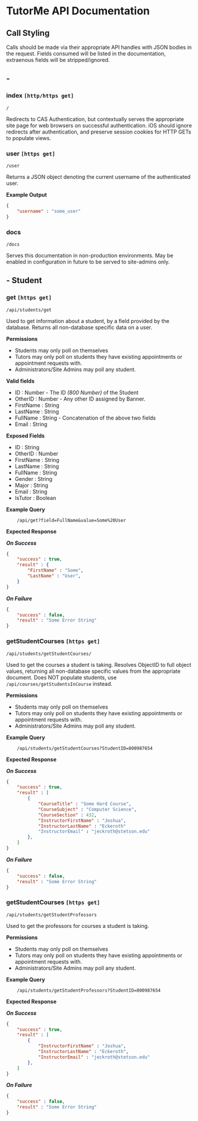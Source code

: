 # TutorMe API Documentation

## Call Styling
Calls should be made via their appropriate API handles with JSON bodies in the request. Fields consumed will be listed in the documentation, extraenous fields will be stripped/ignored.

## - <root>
### index `[http/https get]`
    /
Redirects to CAS Authentication, but contextually serves the appropriate site page for web browsers on successful authentication. iOS should ignore redirects after authentication, and preserve session cookies for HTTP GETs to populate views.
### user `[https get]`
    /user
Returns a JSON object denoting the current username of the authenticated user.

**Example Output**
```JSON
{
    "username" : "some_user"
}
```

### docs
    /docs
Serves this documentation in non-production environments. May be enabled in configuration in future to be served to site-admins only.


## - Student
### get  `[https get]`
    /api/students/get
Used to get information about a student, by a field provided by the database. Returns all non-database specific data on a user.

**Permissions**
- Students may only poll on themselves
- Tutors may only poll on students they have existing appointments or appointment requests with.
- Administrators/Site Admins may poll any student.

**Valid fields**
- ID : Number - The ID *(800 Number)* of the Student
- OtherID : Number - Any other ID assigned by Banner.
- FirstName : String
- LastName : String
- FullName : String - Concatenation of the above two fields
- Email : String

**Exposed Fields**
  - ID : String
  - OtherID : Number
  - FirstName : String
  - LastName : String
  - FullName : String
  - Gender : String
  - Major : String
  - Email : String
  - IsTutor : Boolean

**Example Query**
```
    /api/get?field=FullName&value=Some%20User
```
**Expected Response**

*__On Success__*
```JSON
{
    "success" : true,
    "result" : {
        "FirstName" : "Some",
        "LastName" : "User",
    }
}
```

*__On Failure__*
```JSON
{
    "success" : false,
    "result" : "Some Error String"
}
```

### getStudentCourses  `[https get]`
    /api/students/getStudentCourses/

Used to get the courses a student is taking. Resolves ObjectID to full object values, returning all non-database specific values from the appropriate document. Does NOT populate students, use `/api/courses/getStudentsInCourse` instead.

**Permissions**
- Students may only poll on themselves
- Tutors may only poll on students they have existing appointments or appointment requests with.
- Administrators/Site Admins may poll any student.

**Example Query**
```
    /api/students/getStudentCourses?StudentID=800987654
```
**Expected Response**

*__On Success__*
```JSON
{
    "success" : true,
    "result" : [
        {
            "CourseTitle" : "Some Hard Course",
            "CourseSubject" : "Computer Science",
            "CourseSection" : 432,
            "InstructorFirstName" : "Joshua",
            "InstructorLastName" : "Eckeroth"
            "InstructorEmail" : "jeckroth@stetson.edu"
        },
    ]
}
```

*__On Failure__*
```JSON
{
    "success" : false,
    "result" : "Some Error String"
}
```

### getStudentCourses  `[https get]`
    /api/students/getStudentProfessors

Used to get the professors for courses a student is taking.

**Permissions**
- Students may only poll on themselves
- Tutors may only poll on students they have existing appointments or appointment requests with.
- Administrators/Site Admins may poll any student.

**Example Query**
```
    /api/students/getStudentProfessors?StudentID=800987654
```
**Expected Response**

*__On Success__*
```JSON
{
    "success" : true,
    "result" : [
        {
            "InstructorFirstName" : "Joshua",
            "InstructorLastName" : "Eckeroth",
            "InstructorEmail" : "jeckroth@stetson.edu"
        },
    ]
}
```

*__On Failure__*
```JSON
{
    "success" : false,
    "result" : "Some Error String"
}
```
